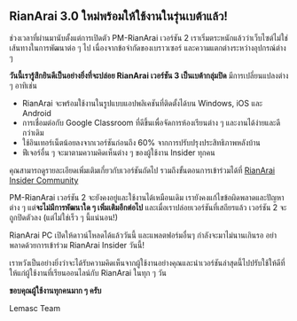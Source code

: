 ## RianArai 3.0 ใหม่พร้อมให้ใช้งานในรุ่นเบต้าแล้ว!

ช่วงเวลาที่ผ่านมานับตั้งแต่การเปิดตัว PM-RianArai เวอร์ชัน 2 เราเริ่มตระหนักแล้วว่าเว็บไซต์ไม่ใช่เส้นทางในการพัฒนาต่อ ๆ ไป เนื่องจากข้อจำกัดของเบราวเซอร์ และความแตกต่างระหว่างอุปกรณ์ต่าง ๆ

**วันนี้เรารู้สึกยินดีเป็นอย่างยิ่งที่จะปล่อย RianArai เวอร์ชัน 3 เป็นเบต้ากลุ่มปิด** มีการเปลี่ยนแปลงต่าง ๆ อาทิเช่น

- RianArai จะพร้อมใช้งานในรูปแบบแอปพลิเคชันที่ติดตั้งได้บน Windows, iOS และ Android
- การเชื่อมต่อกับ Google Classroom ที่ดีขึ้นเพื่อจัดการห้องเรียนต่าง ๆ และงานได้ง่ายและดีกว่าเดิม
- ใช้อินเทอร์เน็ตน้อยลงจากเวอร์ชันก่อนถึง 60% จากการปรับปรุงประสิทธิภาพหลังบ้าน
- ฟีเจอร์อื่น ๆ จะมาตามความคิดเห็นต่าง ๆ ของผู้ใช้งาน Insider ทุกคน

คุณสามารถดูรายละเอียดเพิ่มเติมเกี่ยวกับเวอร์ชันถัดไป รวมถึงขั้นตอนการเข้าร่วมได้ที่ [RianArai Insider Community](https://rianarai.netlify.app/insider)

PM-RianArai เวอร์ชัน 2 จะยังคงอยู่และใช้งานได้เหมือนเดิม เรายังคงแก้ไขข้อผิดพลาดและปัญหาต่าง ๆ แต่**จะไม่มีการพัฒนาใด ๆ เพิ่มเติมอีกต่อไป** และเมื่อเราปล่อยเวอร์ชันที่เสถียรแล้ว เวอร์ชัน 2 จะถูกปิดตัวลง (แต่ไม่ใช่เร็ว ๆ นี้แน่นอน!)

RianArai PC เปิดให้ดาวน์โหลดได้แล้ววันนี้ และแพลตฟอร์มอื่นๆ กำลังจะมาไม่นานเกินรอ อย่าพลาดด้วยการเข้าร่วม RianArai Insider วันนี้!

เราหวังเป็นอย่างยิ่งว่าจะได้รับความคิดเห็นจากผู้ใช้งานอย่างคุณและนำเวอร์ชันล่าสุดนี้ไปปรับใช้ให้ดีที่ให้แก่ผู้ใช้งานที่เรียนออนไลน์กับ RianArai ในทุก ๆ วัน

**ขอบคุณผู้ใช้งานทุกคนมาก ๆ ครับ**

Lemasc Team